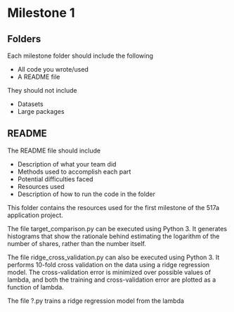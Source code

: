 Milestone 1
===========

Folders
-------

Each milestone folder should include the following

* All code you wrote/used
* A README file

They should not include

* Datasets
* Large packages

README
------

The README file should include

* Description of what your team did
* Methods used to accomplish each part
* Potential difficulties faced
* Resources used
* Description of how to run the code in the folder

This folder contains the resources used for the first milestone of the 517a application project. 

The file target_comparison.py can be executed using Python 3. It generates histograms that show the rationale behind estimating the logarithm of the number of shares, rather than the number itself.

The file ridge_cross_validation.py can also be executed using Python 3. It performs 10-fold cross validation on the data using a ridge regression model. The cross-validation error is minimized over possible values of lambda, and both the training and cross-validation error are plotted as a function of lambda.

The file ?.py trains a ridge regression model from the lambda

